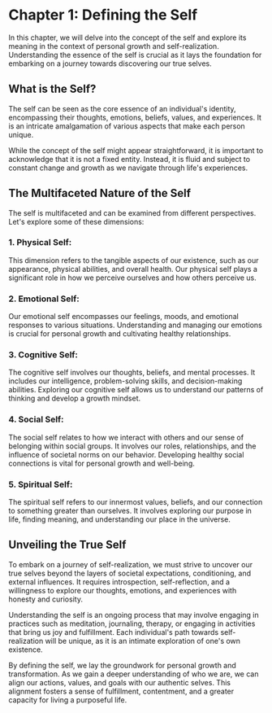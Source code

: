 Chapter 1: Defining the Self
============================

In this chapter, we will delve into the concept of the self and explore its meaning in the context of personal growth and self-realization. Understanding the essence of the self is crucial as it lays the foundation for embarking on a journey towards discovering our true selves.

What is the Self?
-----------------

The self can be seen as the core essence of an individual's identity, encompassing their thoughts, emotions, beliefs, values, and experiences. It is an intricate amalgamation of various aspects that make each person unique.

While the concept of the self might appear straightforward, it is important to acknowledge that it is not a fixed entity. Instead, it is fluid and subject to constant change and growth as we navigate through life's experiences.

The Multifaceted Nature of the Self
-----------------------------------

The self is multifaceted and can be examined from different perspectives. Let's explore some of these dimensions:

### 1. Physical Self:

This dimension refers to the tangible aspects of our existence, such as our appearance, physical abilities, and overall health. Our physical self plays a significant role in how we perceive ourselves and how others perceive us.

### 2. Emotional Self:

Our emotional self encompasses our feelings, moods, and emotional responses to various situations. Understanding and managing our emotions is crucial for personal growth and cultivating healthy relationships.

### 3. Cognitive Self:

The cognitive self involves our thoughts, beliefs, and mental processes. It includes our intelligence, problem-solving skills, and decision-making abilities. Exploring our cognitive self allows us to understand our patterns of thinking and develop a growth mindset.

### 4. Social Self:

The social self relates to how we interact with others and our sense of belonging within social groups. It involves our roles, relationships, and the influence of societal norms on our behavior. Developing healthy social connections is vital for personal growth and well-being.

### 5. Spiritual Self:

The spiritual self refers to our innermost values, beliefs, and our connection to something greater than ourselves. It involves exploring our purpose in life, finding meaning, and understanding our place in the universe.

Unveiling the True Self
-----------------------

To embark on a journey of self-realization, we must strive to uncover our true selves beyond the layers of societal expectations, conditioning, and external influences. It requires introspection, self-reflection, and a willingness to explore our thoughts, emotions, and experiences with honesty and curiosity.

Understanding the self is an ongoing process that may involve engaging in practices such as meditation, journaling, therapy, or engaging in activities that bring us joy and fulfillment. Each individual's path towards self-realization will be unique, as it is an intimate exploration of one's own existence.

By defining the self, we lay the groundwork for personal growth and transformation. As we gain a deeper understanding of who we are, we can align our actions, values, and goals with our authentic selves. This alignment fosters a sense of fulfillment, contentment, and a greater capacity for living a purposeful life.
